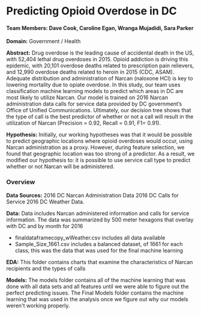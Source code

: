 
# Predicting Opioid Overdose in DC

#### Team Members:  Dave Cook, Caroline Egan, Wranga Mujadidi, Sara Parker
**Domain:**  Government / Health

**Abstract:**  Drug overdose is the leading cause of accidental death in the US, with 52,404 lethal drug overdoses in 2015. Opioid addiction is driving this epidemic, with 20,101 overdose deaths related to prescription pain relievers, and 12,990 overdose deaths related to heroin in 2015 (CDC, ASAM). Adequate distribution and administration of Narcan (naloxone HCl) is key to lowering mortality due to opiate overdose. In this study, our team uses classification machine learning models to predict which areas in DC are most likely to utilize Narcan. Our model is trained on 2016 Narcan administration data calls for service data provided by DC government’s Office of Unified Communications. Ultimately, our decision tree shows that the type of call is the best predictor of whether or not a call will result in the utilization of Narcan (Precision = 0.92, Recall = 0.91, F1= 0.91).

**Hypothesis:** Initially, our working hypotheses was that it would be possible to predict geographic locations where opioid overdoses would occur, using Narcan administration as a proxy. However, during feature selection, we found that geographic location was too strong of a predictor. As a result, we modified our hypothesis to: it is possible to use service call type to predict whether or not Narcan will be administered. 

### Overview

**Data Sources:**
2016 DC Narcan Administration Data
2016 DC Calls for Service
2016 DC Weather Data. 
   
**Data:**
Data includes Narcan administered information and calls for service information.  The data was summarized by 500 meter hexagons that overlay 
with DC and by month for 2016

- finaldataframecopy_wWeather.csv includes all data available
- Sample_Size_1661.csv includes a balanced dataset, of 1661 for each class, this was the data that was used for the final machine learning

**EDA:**
This folder contains charts that examine the characteristics of Narcan recipients and the types of calls

**Models:**
The models folder contains all of the machine learning that was done with all data sets and all features until we were able to figure out the perfect predicting issues. 
The Final Models folder contains the machine learning that was used in the analysis once we figure out why our models weren't working properly.  
